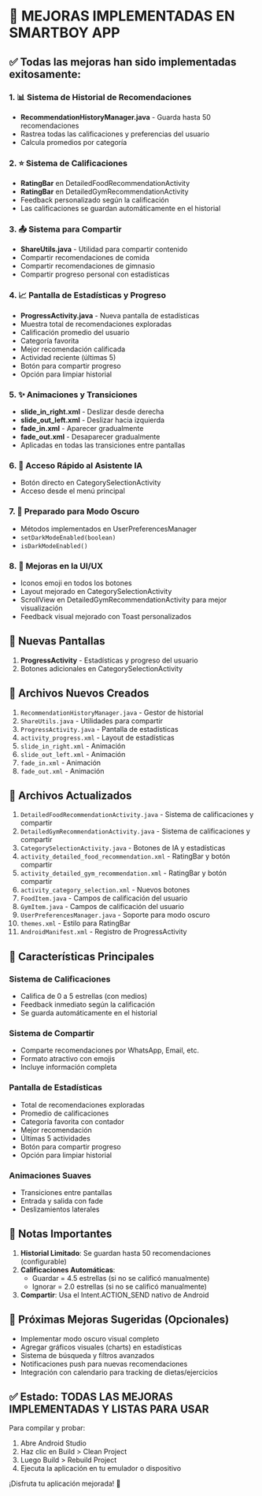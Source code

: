 # 🎉 MEJORAS IMPLEMENTADAS EN SMARTBOY APP

## ✅ Todas las mejoras han sido implementadas exitosamente:

### 1. 📊 Sistema de Historial de Recomendaciones
- **RecommendationHistoryManager.java** - Guarda hasta 50 recomendaciones
- Rastrea todas las calificaciones y preferencias del usuario
- Calcula promedios por categoría

### 2. ⭐ Sistema de Calificaciones
- **RatingBar** en DetailedFoodRecommendationActivity
- **RatingBar** en DetailedGymRecommendationActivity
- Feedback personalizado según la calificación
- Las calificaciones se guardan automáticamente en el historial

### 3. 📤 Sistema para Compartir
- **ShareUtils.java** - Utilidad para compartir contenido
- Compartir recomendaciones de comida
- Compartir recomendaciones de gimnasio
- Compartir progreso personal con estadísticas

### 4. 📈 Pantalla de Estadísticas y Progreso
- **ProgressActivity.java** - Nueva pantalla de estadísticas
- Muestra total de recomendaciones exploradas
- Calificación promedio del usuario
- Categoría favorita
- Mejor recomendación calificada
- Actividad reciente (últimas 5)
- Botón para compartir progreso
- Opción para limpiar historial

### 5. ✨ Animaciones y Transiciones
- **slide_in_right.xml** - Deslizar desde derecha
- **slide_out_left.xml** - Deslizar hacia izquierda
- **fade_in.xml** - Aparecer gradualmente
- **fade_out.xml** - Desaparecer gradualmente
- Aplicadas en todas las transiciones entre pantallas

### 6. 🤖 Acceso Rápido al Asistente IA
- Botón directo en CategorySelectionActivity
- Acceso desde el menú principal

### 7. 🌙 Preparado para Modo Oscuro
- Métodos implementados en UserPreferencesManager
- `setDarkModeEnabled(boolean)`
- `isDarkModeEnabled()`

### 8. 🎨 Mejoras en la UI/UX
- Iconos emoji en todos los botones
- Layout mejorado en CategorySelectionActivity
- ScrollView en DetailedGymRecommendationActivity para mejor visualización
- Feedback visual mejorado con Toast personalizados

## 📱 Nuevas Pantallas
1. **ProgressActivity** - Estadísticas y progreso del usuario
2. Botones adicionales en CategorySelectionActivity

## 🔧 Archivos Nuevos Creados
1. `RecommendationHistoryManager.java` - Gestor de historial
2. `ShareUtils.java` - Utilidades para compartir
3. `ProgressActivity.java` - Pantalla de estadísticas
4. `activity_progress.xml` - Layout de estadísticas
5. `slide_in_right.xml` - Animación
6. `slide_out_left.xml` - Animación
7. `fade_in.xml` - Animación
8. `fade_out.xml` - Animación

## 🔄 Archivos Actualizados
1. `DetailedFoodRecommendationActivity.java` - Sistema de calificaciones y compartir
2. `DetailedGymRecommendationActivity.java` - Sistema de calificaciones y compartir
3. `CategorySelectionActivity.java` - Botones de IA y estadísticas
4. `activity_detailed_food_recommendation.xml` - RatingBar y botón compartir
5. `activity_detailed_gym_recommendation.xml` - RatingBar y botón compartir
6. `activity_category_selection.xml` - Nuevos botones
7. `FoodItem.java` - Campos de calificación del usuario
8. `GymItem.java` - Campos de calificación del usuario
9. `UserPreferencesManager.java` - Soporte para modo oscuro
10. `themes.xml` - Estilo para RatingBar
11. `AndroidManifest.xml` - Registro de ProgressActivity

## 🚀 Características Principales

### Sistema de Calificaciones
- Califica de 0 a 5 estrellas (con medios)
- Feedback inmediato según la calificación
- Se guarda automáticamente en el historial

### Sistema de Compartir
- Comparte recomendaciones por WhatsApp, Email, etc.
- Formato atractivo con emojis
- Incluye información completa

### Pantalla de Estadísticas
- Total de recomendaciones exploradas
- Promedio de calificaciones
- Categoría favorita con contador
- Mejor recomendación
- Últimas 5 actividades
- Botón para compartir progreso
- Opción para limpiar historial

### Animaciones Suaves
- Transiciones entre pantallas
- Entrada y salida con fade
- Deslizamientos laterales

## 📝 Notas Importantes

1. **Historial Limitado**: Se guardan hasta 50 recomendaciones (configurable)
2. **Calificaciones Automáticas**: 
   - Guardar = 4.5 estrellas (si no se calificó manualmente)
   - Ignorar = 2.0 estrellas (si no se calificó manualmente)
3. **Compartir**: Usa el Intent.ACTION_SEND nativo de Android

## 🎯 Próximas Mejoras Sugeridas (Opcionales)
- Implementar modo oscuro visual completo
- Agregar gráficos visuales (charts) en estadísticas
- Sistema de búsqueda y filtros avanzados
- Notificaciones push para nuevas recomendaciones
- Integración con calendario para tracking de dietas/ejercicios

## ✅ Estado: TODAS LAS MEJORAS IMPLEMENTADAS Y LISTAS PARA USAR

Para compilar y probar:
1. Abre Android Studio
2. Haz clic en Build > Clean Project
3. Luego Build > Rebuild Project
4. Ejecuta la aplicación en tu emulador o dispositivo

¡Disfruta tu aplicación mejorada! 🎉

